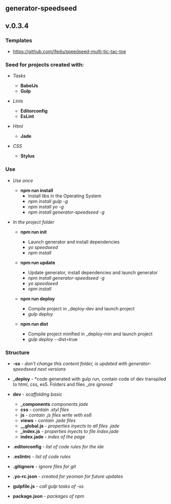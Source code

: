 ## generator-speedseed
## v.0.3.4

### Templates
- https://github.com/ifedu/speedseed-multi-tic-tac-toe

### Seed for projects created with:
- *Tasks*
    - **BabelJs**
    - **Gulp**

- *Lints*
    - **Editorconfig**
    - **EsLint**

- *Html*
    - **Jade**

- *CSS*
    - **Stylus**

### Use
- *Use once*
    - **npm run install**
        - Install libs in the Operating System
        - *npm install gulp -g*
        - *npm install yo -g*
        - *npm install generator-speedseed -g*

- *In the project folder*
    - **npm run init**
        - Launch generator and install dependencies
        - *yo speedseed*
        - *npm install*

    - **npm run update**
        - Update generator, install dependencies and launch generator
        - *npm install generator-speedseed -g*
        - *yo speedseed*
        - *npm install*

    - **npm run deploy**
        - Compile project in _deploy-dev and launch project
        - *gulp deploy*

    - **npm run dist**
        - Compile project minified in _deploy-min and launch project
        - *gulp deploy* --dist=true

### Structure
- **-ss** - *don't change this content folder, is updated with generator-speedseed next versions*
- **_deploy** - *code generated with gulp run, contain code of dev transpiled to html, css, es5. Folders and files _*are ignored*
- **dev** - *scaffolding basic*
    - **_components** *components jade*
    - **css** - *contain .styl files*
    - **js** - *contain .js files write with es6*
    - **views** - *contain .jade files*
    - **__global.js** - *properties inyects to all files .jade*
    - **_index.js** - *properties inyects to file index.jade*
    - **index.jade** - *index of the page*

- **.editorconfig** - *list of code rules for the ide*
- **.eslintrc** - *list of code rules*
- **.gitignore** - *ignore files for git*
- **.yo-rc.json** - *created for yeoman for future updates*
- **gulpfile.js** - *call gulp tasks of -ss*
- **package.json** - *packages of npm*